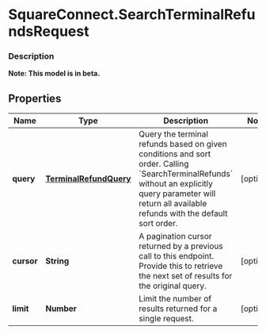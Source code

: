 # SquareConnect.SearchTerminalRefundsRequest

### Description
**Note: This model is in beta.**



## Properties
Name | Type | Description | Notes
------------ | ------------- | ------------- | -------------
**query** | [**TerminalRefundQuery**](TerminalRefundQuery.md) | Query the terminal refunds based on given conditions and sort order. Calling &#x60;SearchTerminalRefunds&#x60; without an explicitly query parameter will return all available refunds with the default sort order. | [optional] 
**cursor** | **String** | A pagination cursor returned by a previous call to this endpoint. Provide this to retrieve the next set of results for the original query. | [optional] 
**limit** | **Number** | Limit the number of results returned for a single request. | [optional] 


